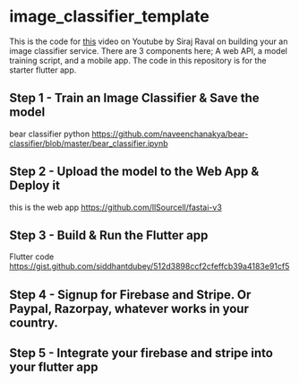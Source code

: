 # image_classifier_template

This is the code for [this]() video on Youtube by Siraj Raval on building your an image classifier service. There are 3 components here; A web API, a model training script, and a mobile app. The code in this repository is for the starter flutter app. 

## Step 1 - Train an Image Classifier & Save the model
bear classifier python https://github.com/naveenchanakya/bear-classifier/blob/master/bear_classifier.ipynb 

## Step 2 - Upload the model to the Web App & Deploy it
this is the web app https://github.com/llSourcell/fastai-v3 

## Step 3 - Build & Run the Flutter app
Flutter code https://gist.github.com/siddhantdubey/512d3898ccf2cfeffcb39a4183e91cf5 

## Step 4 - Signup for Firebase and Stripe. Or Paypal, Razorpay, whatever works in your country.

## Step 5 - Integrate your firebase and stripe into your flutter app


